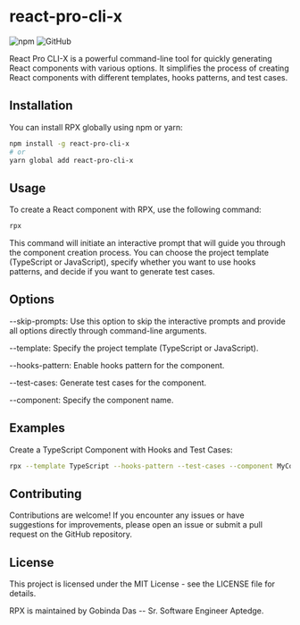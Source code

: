 # react-pro-cli-x 

![npm](https://www.npmjs.com/package/react-pro-cli-x)
![GitHub](https://github.com/gobinda168/react-pro-cli)

React Pro CLI-X is a powerful command-line tool for quickly generating React components with various options. It simplifies the process of creating React components with different templates, hooks patterns, and test cases.

## Installation

You can install RPX globally using npm or yarn:

```bash
npm install -g react-pro-cli-x
# or
yarn global add react-pro-cli-x
```

## Usage

To create a React component with RPX, use the following command:

```bash
rpx
```


This command will initiate an interactive prompt that will guide you through the component creation process. You can choose the project template (TypeScript or JavaScript), specify whether you want to use hooks patterns, and decide if you want to generate test cases.

## Options
--skip-prompts: Use this option to skip the interactive prompts and provide all options directly through command-line arguments.

--template: Specify the project template (TypeScript or JavaScript).

--hooks-pattern: Enable hooks pattern for the component.

--test-cases: Generate test cases for the component.

--component: Specify the component name.

## Examples
Create a TypeScript Component with Hooks and Test Cases:

```bash
rpx --template TypeScript --hooks-pattern --test-cases --component MyComponent
```

## Contributing
Contributions are welcome! If you encounter any issues or have suggestions for improvements, please open an issue or submit a pull request on the GitHub repository.

## License
This project is licensed under the MIT License - see the LICENSE file for details.

RPX is maintained by Gobinda Das -- Sr. Software Engineer Aptedge.


